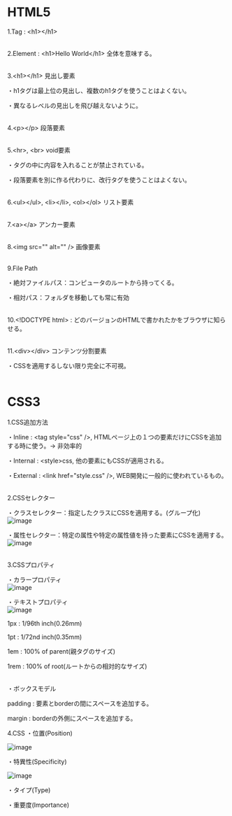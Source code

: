 # HTML5
1.Tag : \<h1>\</h1><br><br>

2.Element : \<h1>Hello World\</h1> 全体を意味する。<br><br>

3.\<h1>\</h1> 見出し要素

・h1タグは最上位の見出し、複数のh1タグを使うことはよくない。<br>

・異なるレベルの見出しを飛び越えないように。<br><br>

4.\<p>\</p> 段落要素<br><br>

5.\<hr>, \<br> void要素<br>

・タグの中に内容を入れることが禁止されている。<br>

・段落要素を別に作る代わりに、改行タグを使うことはよくない。<br><br>


6.\<ul>\</ul>, \<li>\</li>, \<ol>\</ol> リスト要素<br><br>

7.\<a>\</a> アンカー要素<br><br>

8.\<img src="" alt="" /> 画像要素<br><br>

9.File Path
    
・絶対ファイルパス：コンピュータのルートから持ってくる。

・相対パス：フォルダを移動しても常に有効<br><br>

10.\<!DOCTYPE html> : どのバージョンのHTMLで書かれたかをブラウザに知らせる。<br><br>

11.\<div>\</div> コンテンツ分割要素
   
・CSSを適用するしない限り完全に不可視。<br><br>


# CSS3
1.CSS追加方法

・Inline : \<tag style="css" />, HTMLページ上の１つの要素だけにCSSを追加する時に使う。→ 非効率的

・Internal : \<style>css</style>, 他の要素にもCSSが適用される。

・External : \<link href="style.css" />, WEB開発に一般的に使われているもの。<br><br>

2.CSSセレクター

・クラスセレクター：指定したクラスにCSSを適用する。(グループ化)<br>
![image](https://github.com/seungheondev/HTML5-CSS3/assets/170543088/0cddbb37-f14c-47f0-bea9-ad3deeb28e85)

・属性セレクター：特定の属性や特定の属性値を持った要素にCSSを適用する。<br>
![image](https://github.com/seungheondev/HTML5-CSS3/assets/170543088/1759f8dd-2628-423e-9c02-8023195da0d4)<br><br>

3.CSSプロパティ

・カラープロパティ<br>
![image](https://github.com/seungheondev/HTML5-CSS3/assets/170543088/93544fbf-d5b5-496f-a131-b26b8ff5f4e5)

・テキストプロパティ<br>
![image](https://github.com/seungheondev/HTML5-CSS3/assets/170543088/62f3260b-1e0a-441b-a3ee-b7b39176e7eb)

1px : 1/96th inch(0.26mm)

1pt : 1/72nd inch(0.35mm)

1em : 100% of parent(親タグのサイズ)

1rem : 100% of root(ルートからの相対的なサイズ)<br><br>

・ボックスモデル

padding : 要素とborderの間にスペースを追加する。

margin : borderの外側にスペースを追加する。

4.CSS
・位置(Position)

![image](https://github.com/seungheondev/HTML5-CSS3/assets/170543088/a2886f7c-1035-4c3b-b4e9-7923b4941c2d)


・特異性(Specificity)

![image](https://github.com/seungheondev/HTML5-CSS3/assets/170543088/b8da4cf3-f8ee-4908-a79f-2841a88cda1c)


・タイプ(Type)

・重要度(Importance)



